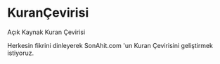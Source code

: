 # KuranÇevirisi
Açık Kaynak Kuran Çevirisi

Herkesin fikrini dinleyerek SonAhit.com 'un Kuran Çevirisini geliştirmek istiyoruz.
